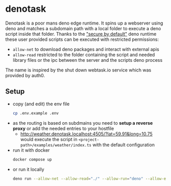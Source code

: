 # denotask
Denotask is a poor mans deno edge runtime. It spins up a webserver using deno and matches a subdomain path with a local folder to execute a deno script inside that folder.
Thanks to the ["secure by default"]((https://deno.land/manual/basics/permissions)) deno runtime these user provided scripts can be executed with restricted permissions:
- `allow-net` to download deno packages and interact with external apis
- `allow-read` restricted to the folder containing the script and needed library files or the ipc between the server and the scripts deno process

The name is inspired by the shut down webtask.io service which was provided by auth0.

## Setup
- copy (and edit) the env file
    ```bash
    cp .env.example .env
    ```
- as the routing is based on subdmains you need to **setup a reverse proxy** or add the needed entries to your hostfile
    - http://weather.denotask.localhost:4505/?lat=59.91&long=10.75 would execute the script in `<project-path>/examples/weather/index.ts` with the default configuration
- run it with docker
    ```bash
    docker compose up
    ```
- or run it locally
    ```bash
    deno run --allow-net --allow-read="./" --allow-run="deno" --allow-env="HOSTNAME,PORT,WS_HOSTNAME,WS_PORT,FUNCTIONS_SUBDOMAIN,LOCAL_TASK_DIR" index.ts
    ```
